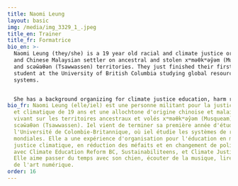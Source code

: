 ```yaml
---
title: Naomi Leung
layout: basic
img: /media/img_3329_1_.jpeg
title_en: Trainer
title_fr: Formatrice
bio_en: >-
  Naomi Leung (they/she) is a 19 year old racial and climate justice organizer
  and Chinese Malaysian settler on ancestral and stolen xʷməθkʷəy̓əm (Musqueam)
  and scəw̓aθən (Tsawwassen) territories. They just finished their first year
  student at the University of British Columbia studying global resource
  systems.


  She has a background organizing for climate justice education, harm reduction, and policy change with Climate Education Reform BC, Sustainabiliteens, and Climate Justice UBC. She enjoys time with her dog, music, reading, and doing digital art.
bio_fr: Naomi Leung (elle/iel) est une personne militant pour la justice sociale
  et climatique de 19 ans et une allochtone d'origine chinoise et malaisienne
  vivant sur les territoires ancestraux et volés xʷməθkʷəy̓əm (Musqueam) et
  scəw̓aθən (Tsawwassen). Iel vient de terminer sa première année d'études à
  l'Université de Colombie-Britannique, où iel étudie les systèmes de ressources
  mondiales. Elle a une expérience d'organisation pour l'éducation en matière de
  justice climatique, en réduction des méfaits et en changement de politique
  avec Climate Education Reform BC, Sustainabiliteens, et Climate Justice UBC.
  Elle aime passer du temps avec son chien, écouter de la musique, lire et faire
  de l'art numérique.
order: 16
---
```

